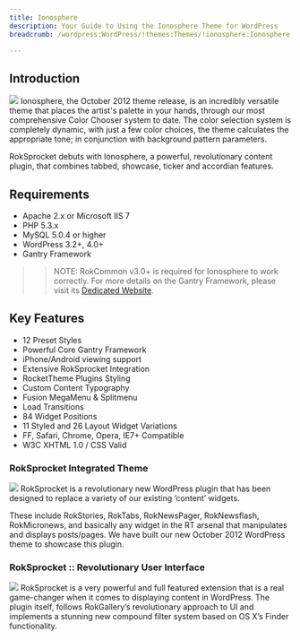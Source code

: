 ```yaml
---
title: Ionosphere
description: Your Guide to Using the Ionosphere Theme for WordPress
breadcrumb: /wordpress:WordPress/!themes:Themes/!ionosphere:Ionosphere

---
```


Introduction
-----
![][ionosphere]
Ionosphere, the October 2012 theme release, is an incredibly versatile theme that places the artist's palette in your hands, through our most comprehensive Color Chooser system to date. The color selection system is completely dynamic, with just a few color choices, the theme calculates the appropriate tone; in conjunction with background pattern parameters.

RokSprocket debuts with Ionosphere, a powerful, revolutionary content plugin, that combines tabbed, showcase, ticker and accordian features.

Requirements
-----
* Apache 2.x or Microsoft IIS 7
* PHP 5.3.x
* MySQL 5.0.4 or higher
* WordPress 3.2+, 4.0+
* Gantry Framework

>> NOTE: RokCommon v3.0+ is required for Ionosphere to work correctly. For more details on the Gantry Framework, please visit its [Dedicated Website][gantry].

Key Features
-----
* 12 Preset Styles
* Powerful Core Gantry Framework
* iPhone/Android viewing support
* Extensive RokSprocket Integration
* RocketTheme Plugins Styling
* Custom Content Typography
* Fusion MegaMenu & Splitmenu
* Load Transitions
* 84 Widget Positions
* 11 Styled and 26 Layout Widget Variations
* FF, Safari, Chrome, Opera, IE7+ Compatible
* W3C XHTML 1.0 / CSS Valid

### RokSprocket Integrated Theme
![][roksprocket1]
RokSprocket is a revolutionary new WordPress plugin that has been designed to replace a variety of our existing ‘content’ widgets.

These include RokStories, RokTabs, RokNewsPager, RokNewsflash, RokMicronews, and basically any widget in the RT arsenal that manipulates and displays posts/pages. We have built our new October 2012 WordPress theme to showcase this plugin.

### RokSprocket :: Revolutionary User Interface
![][roksprocket2]
RokSprocket is a very powerful and full featured extension that is a real game-changer when it comes to displaying content in WordPress. The plugin itself, follows RokGallery’s revolutionary approach to UI and implements a stunning new compound filter system based on OS X’s Finder functionality.

[gantry]: http://gantry.org/
[gantry_install]: ../../start/gantry.md
[ionosphere]: assets/ionosphere2.jpeg
[responsive]: assets/responsive.jpg
[roksprocket1]: assets/roksprocket_1.jpg
[roksprocket2]: assets/roksprocket_2.jpg
[roksprocket3]: assets/roksprocket_3.jpg
[roksprocket4]: assets/roksprocket_4.jpg
[gantry4]: assets/gantry4.jpg
[bootstrap]: http://twitter.github.com/bootstrap/